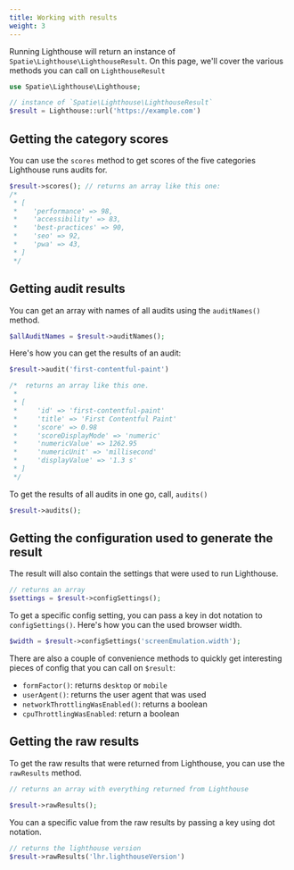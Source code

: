 ```yaml
---
title: Working with results
weight: 3
---
```


Running Lighthouse will return an instance of `Spatie\Lighthouse\LighthouseResult`. On this page, we'll cover the various methods you can call on `LighthouseResult`

```php
use Spatie\Lighthouse\Lighthouse;

// instance of `Spatie\Lighthouse\LighthouseResult`
$result = Lighthouse::url('https://example.com')
```

## Getting the category scores

You can use the `scores` method to get scores of the five categories Lighthouse runs audits for.

```php
$result->scores(); // returns an array like this one:
/*
 * [
 *    'performance' => 98,
 *    'accessibility' => 83,
 *    'best-practices' => 90,
 *    'seo' => 92,
 *    'pwa' => 43,  
 * ]
 */
```

## Getting audit results

You can get an array with names of all audits using the `auditNames()` method.

```php
$allAuditNames = $result->auditNames();
```

Here's how you can get the results of an audit:

```php
$result->audit('first-contentful-paint') 

/*  returns an array like this one.
 * 
 * [
 *     'id' => 'first-contentful-paint'
 *     'title' => 'First Contentful Paint'
 *     'score' => 0.98
 *     'scoreDisplayMode' => 'numeric'
 *     'numericValue' => 1262.95
 *     'numericUnit' => 'millisecond'
 *     'displayValue' => '1.3 s'
 * ]
 */
```

To get the results of all audits in one go, call, `audits()`

```php
$result->audits();
```

## Getting the configuration used to generate the result

The result will also contain the settings that were used to run Lighthouse.

```php
// returns an array
$settings = $result->configSettings();
```

To get a specific config setting, you can pass a key in dot notation to `configSettings()`. Here's how you can the used browser width.

```php
$width = $result->configSettings('screenEmulation.width');
```

There are also a couple of convenience methods to quickly get interesting pieces of config that you can call on `$result`:

- `formFactor()`: returns `desktop` or `mobile`
- `userAgent()`: returns the user agent that was used
- `networkThrottlingWasEnabled()`: returns a boolean
- `cpuThrottlingWasEnabled`: return a boolean

## Getting the raw results

To get the raw results that were returned from Lighthouse, you can use the `rawResults` method.

```php
// returns an array with everything returned from Lighthouse

$result->rawResults();
```

You can a specific value from the raw results by passing a key using dot notation.

```php
// returns the lighthouse version
$result->rawResults('lhr.lighthouseVersion')
```

